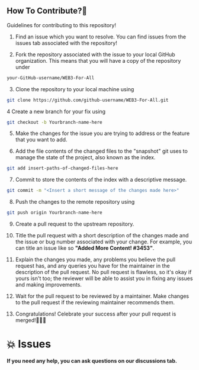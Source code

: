 ## How To Contribute?🤔

Guidelines for contributing to this repository!

1. Find an issue which you want to resolve. You can find issues from the issues tab associated with the repository!

2. Fork the repository associated with the issue to your local GitHub organization. This means that you will have a copy of the repository under
  ```bash
  your-GitHub-username/WEB3-For-All
  ```
3. Clone the repository to your local machine using 
 ```bash
 git clone https://github.com/github-username/WEB3-For-All.git
 ```
4  Create a new branch for your fix using 
```bash
git checkout -b Yourbranch-name-here
```
5. Make the changes for the issue you are trying to address or the feature that you want to add.

6. Add the file contents of the changed files to the "snapshot" git uses to manage the state of the project, also known as the index. 
 ```bash
git add insert-paths-of-changed-files-here
```
7. Commit to store the contents of the index with a descriptive message.
 ```bash
 git commit -m "<Insert a short message of the changes made here>"
 ```
8. Push the changes to the remote repository using 
 ```bash
 git push origin Yourbranch-name-here
 ```
9. Create a pull request to the upstream repository.

10. Title the pull request with a short description of the changes made and the issue or bug number associated with your change. For example, you can title an issue like so **"Added More Content! #3453"**.

11. Explain the changes you made, any problems you believe the pull request has, and any queries you have for the maintainer in the description of the pull request. No pull request is flawless, so it's okay if yours isn't too; the reviewer will be able to assist you in fixing any issues and making improvements.

12. Wait for the pull request to be reviewed by a maintainer. Make changes to the pull request if the reviewing maintainer recommends them.

13. Congratulations! Celebrate your success after your pull request is merged!💜😁🚀

# 💥 Issues

**If you need any help, you can ask questions on our **discussions** tab.**
